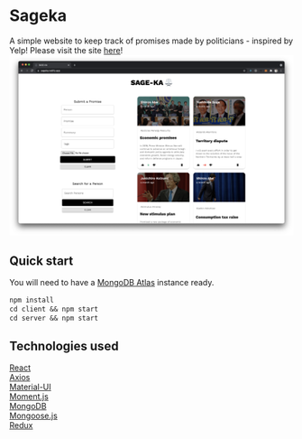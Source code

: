 # Sageka

A simple website to keep track of promises made by politicians - inspired by Yelp!
Please visit the site [here](https://sageka.netlify.app/)!
![home](./home.png)

## Quick start

You will need to have a [MongoDB Atlas](https://www.mongodb.com/) instance ready.

```
npm install
cd client && npm start
cd server && npm start
```

## Technologies used

[React](https://reactjs.org/)\
[Axios](https://axios-http.com/docs/intro)\
[Material-UI](https://material-ui.com/)\
[Moment.js](https://momentjs.com/)\
[MongoDB](https://www.mongodb.com/)\
[Mongoose.js](https://mongoosejs.com/docs/api.html)\
[Redux](https://redux.js.org/)

